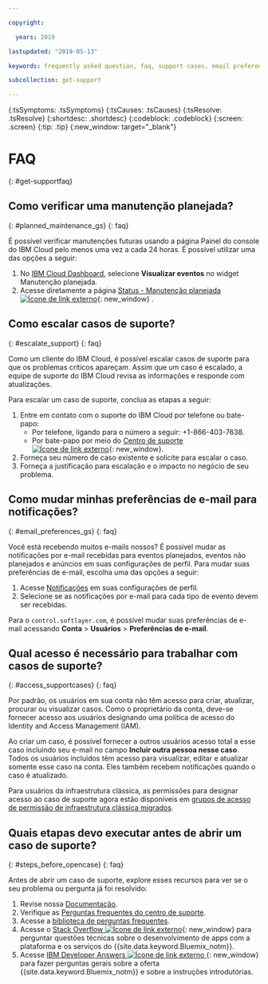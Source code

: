 ```yaml
---

copyright:

  years: 2019

lastupdated: "2019-05-13"

keywords: frequently asked question, faq, support cases, email preferences, access for cases, support faq 

subcollection: get-support 

---
```



{:tsSymptoms: .tsSymptoms}
{:tsCauses: .tsCauses}
{:tsResolve: .tsResolve}
{:shortdesc: .shortdesc}
{:codeblock: .codeblock}
{:screen: .screen}
{:tip: .tip}
{:new_window: target="_blank"}

# FAQ
{: #get-supportfaq}

## Como verificar uma manutenção planejada?
{: #planned_maintenance_gs}
{: faq}

É possível verificar manutenções futuras usando a página Painel do console do IBM Cloud pelo menos uma vez a cada 24 horas. É possível utilizar uma das
opções a seguir: 

1. No [IBM Cloud Dashboard](https://cloud.ibm.com/), selecione **Visualizar eventos** no widget Manutenção planejada. 
2. Acesse diretamente a página [Status - Manutenção planejada ![Ícone de link externo](../icons/launch-glyph.svg "Ícone de link externo")](https://cloud.ibm.com/status?selected=maintenance){: new_window} .

## Como escalar casos de suporte? 
{: #escalate_support}
{: faq}

Como um cliente do IBM Cloud, é possível escalar casos de suporte para que os problemas críticos apareçam. Assim que um caso é escalado, a equipe de suporte do IBM Cloud revisa as informações e responde com atualizações. 

Para escalar um caso de suporte, conclua as etapas a seguir: 
1. Entre em contato com o suporte do IBM Cloud por telefone ou bate-papo:
    * Por telefone, ligando para o número a seguir: +1-866-403-7638.
    * Por bate-papo por meio do [Centro de suporte ![Ícone de link externo](../icons/launch-glyph.svg "Ícone de link externo")](https://{DomainName}/unifiedsupport/supportcenter){: new_window}.
2. Forneça seu número de caso existente e solicite para escalar o caso. 
3. Forneça a justificação para escalação e o impacto no negócio de seu problema. 

## Como mudar minhas preferências de e-mail para notificações? 
{: #email_preferences_gs}
{: faq}

Você está recebendo muitos e-mails nossos? É possível mudar as notificações por e-mail recebidas para eventos planejados, eventos não planejados e anúncios em suas configurações de perfil. Para mudar suas preferências de e-mail, escolha uma das opções a seguir: 

1. Acesse [Notificações](https://cloud.ibm.com/user/notifications) em suas configurações de perfil.
1. Selecione se as notificações por e-mail para cada tipo de evento devem ser recebidas.

Para o `control.softlayer.com`, é possível mudar suas preferências de e-mail acessando **Conta** > **Usuários** > **Preferências de e-mail**. 

## Qual acesso é necessário para trabalhar com casos de suporte? 
{: #access_supportcases}
{: faq}

Por padrão, os usuários em sua conta não têm acesso para criar, atualizar, procurar ou visualizar casos. Como o proprietário da conta, deve-se fornecer acesso aos usuários designando uma política de acesso do Identity and Access Management (IAM). 

Ao criar um caso, é possível fornecer a outros usuários acesso total a esse caso incluindo seu e-mail no campo **Incluir outra pessoa nesse caso**. Todos os usuários incluídos têm acesso para visualizar, editar e atualizar somente esse caso na conta. Eles também recebem notificações quando o caso é atualizado. 

Para usuários da infraestrutura clássica, as permissões para designar acesso ao caso de suporte agora estão disponíveis em [grupos de acesso de permissão de infraestrutura clássica migrados](/docs/iam?topic=iam-predefined#predefined).

## Quais etapas devo executar antes de abrir um caso de suporte? 
{: #steps_before_opencase}
{: faq}

Antes de abrir um caso de suporte, explore esses recursos para ver se o seu problema ou pergunta
já foi resolvido: 

1. Revise nossa [Documentação](https://cloud.ibm.com/docs). 
2. Verifique as [Perguntas frequentes do centro de suporte](https://cloud.ibm.com/unifiedsupport/supportcenter). 
3. Acesse a [biblioteca de perguntas frequentes](https://cloud.ibm.com/docs/faqs). 
4. Acesse o [Stack Overflow ![Ícone de link externo](../icons/launch-glyph.svg "Ícone de link externo")](http://stackoverflow.com/questions/tagged/ibm-bluemix){: new_window} para perguntar questões técnicas sobre o desenvolvimento de apps com a plataforma e os serviços do {{site.data.keyword.Bluemix_notm}}.
5. Acesse [IBM Developer Answers
![Ícone de link externo](../icons/launch-glyph.svg "Ícone de link externo") ](https://developer.ibm.com/answers/smart-spaces/12/bluemix.html){: new_window} para fazer perguntas gerais sobre a oferta {{site.data.keyword.Bluemix_notm}} e
sobre a instruções introdutórias.
